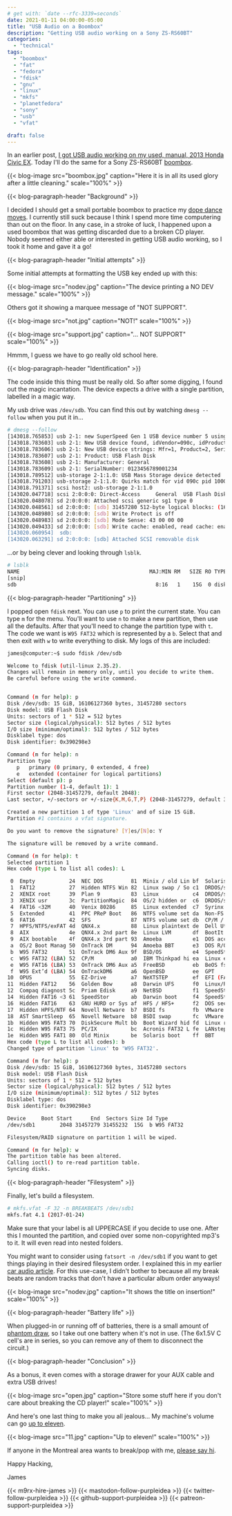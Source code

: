```yaml
---
# get with: `date --rfc-3339=seconds`
date: 2021-01-11 04:00:00-05:00
title: "USB Audio on a Boombox"
description: "Getting USB audio working on a Sony ZS-RS60BT"
categories:
  - "technical"
tags:
  - "boombox"
  - "fat"
  - "fedora"
  - "fdisk"
  - "gnu"
  - "linux"
  - "mkfs"
  - "planetfedora"
  - "sony"
  - "usb"
  - "vfat"

draft: false
---
```


In an earlier post, [I got USB audio working on my used, manual, 2013 Honda Civic EX](/blog/2020/08/11/usb-car-audio-in-a-civic/).
Today I'll do the same for a Sony ZS-RS60BT [boombox](https://en.wikipedia.org/wiki/Boombox).

{{< blog-image src="boombox.jpg" caption="Here it is in all its used glory after a little cleaning." scale="100%" >}}

{{< blog-paragraph-header "Background" >}}

I decided I should get a small portable boombox to practice my [dope dance moves](https://en.wikipedia.org/wiki/Popping).
I currently still suck because I think I spend more time computering than out on
the floor. In any case, in a stroke of luck, I happened upon a used boombox that
was getting discarded due to a broken CD player. Nobody seemed either able or
interested in getting USB audio working, so I took it home and gave it a go!

{{< blog-paragraph-header "Initial attempts" >}}

Some initial attempts at formatting the USB key ended up with this:

{{< blog-image src="nodev.jpg" caption="The device printing a NO DEV message." scale="100%" >}}

Others got it showing a marquee message of "NOT SUPPORT".

{{< blog-image src="not.jpg" caption="NOT!" scale="100%" >}}

{{< blog-image src="support.jpg" caption="... NOT SUPPORT" scale="100%" >}}

Hmmm, I guess we have to go really old school here.

{{< blog-paragraph-header "Identification" >}}

The code inside this thing must be really old. So after some digging, I found
out the magic incantation. The device expects a drive with a single partition,
labelled in a magic way.

My usb drive was `/dev/sdb`. You can find this out by watching `dmesg --follow`
when you put it in...

```bash
# dmesg --follow
[143018.765853] usb 2-1: new SuperSpeed Gen 1 USB device number 5 using xhci_hcd
[143018.783603] usb 2-1: New USB device found, idVendor=090c, idProduct=1000, bcdDevice=11.00
[143018.783606] usb 2-1: New USB device strings: Mfr=1, Product=2, SerialNumber=3
[143018.783607] usb 2-1: Product: USB Flash Disk
[143018.783608] usb 2-1: Manufacturer: General
[143018.783609] usb 2-1: SerialNumber: 0123456789001234
[143018.789512] usb-storage 2-1:1.0: USB Mass Storage device detected
[143018.791203] usb-storage 2-1:1.0: Quirks match for vid 090c pid 1000: 400
[143018.791371] scsi host2: usb-storage 2-1:1.0
[143020.047718] scsi 2:0:0:0: Direct-Access     General  USB Flash Disk   1100 PQ: 0 ANSI: 6
[143020.048078] sd 2:0:0:0: Attached scsi generic sg1 type 0
[143020.048561] sd 2:0:0:0: [sdb] 31457280 512-byte logical blocks: (16.1 GB/15.0 GiB)
[143020.048980] sd 2:0:0:0: [sdb] Write Protect is off
[143020.048983] sd 2:0:0:0: [sdb] Mode Sense: 43 00 00 00
[143020.049433] sd 2:0:0:0: [sdb] Write cache: enabled, read cache: enabled, doesn't support DPO or FUA
[143020.060954]  sdb:
[143020.063291] sd 2:0:0:0: [sdb] Attached SCSI removable disk
```

...or by being clever and looking through `lsblk`.

```bash
# lsblk
NAME                                          MAJ:MIN RM   SIZE RO TYPE  MOUNTPOINT
[snip]
sdb                                             8:16   1    15G  0 disk  
```

{{< blog-paragraph-header "Partitioning" >}}

I popped open `fdisk` next. You can use `p` to print the current state. You can
type `m` for the menu. You'll want to use `n` to make a new partition, then use
all the defaults. After that you'll need to change the partition type with `t`.
The code we want is `W95 FAT32` which is represented by a `b`. Select that and
then exit with `w` to write everything to disk. My logs of this are included:

```bash
james@computer:~$ sudo fdisk /dev/sdb

Welcome to fdisk (util-linux 2.35.2).
Changes will remain in memory only, until you decide to write them.
Be careful before using the write command.


Command (m for help): p
Disk /dev/sdb: 15 GiB, 16106127360 bytes, 31457280 sectors
Disk model: USB Flash Disk  
Units: sectors of 1 * 512 = 512 bytes
Sector size (logical/physical): 512 bytes / 512 bytes
I/O size (minimum/optimal): 512 bytes / 512 bytes
Disklabel type: dos
Disk identifier: 0x390298e3

Command (m for help): n
Partition type
   p   primary (0 primary, 0 extended, 4 free)
   e   extended (container for logical partitions)
Select (default p): p
Partition number (1-4, default 1): 1
First sector (2048-31457279, default 2048): 
Last sector, +/-sectors or +/-size{K,M,G,T,P} (2048-31457279, default 31457279): 

Created a new partition 1 of type 'Linux' and of size 15 GiB.
Partition #1 contains a vfat signature.

Do you want to remove the signature? [Y]es/[N]o: Y

The signature will be removed by a write command.

Command (m for help): t
Selected partition 1
Hex code (type L to list all codes): L

 0  Empty           24  NEC DOS         81  Minix / old Lin bf  Solaris        
 1  FAT12           27  Hidden NTFS Win 82  Linux swap / So c1  DRDOS/sec (FAT-
 2  XENIX root      39  Plan 9          83  Linux           c4  DRDOS/sec (FAT-
 3  XENIX usr       3c  PartitionMagic  84  OS/2 hidden or  c6  DRDOS/sec (FAT-
 4  FAT16 <32M      40  Venix 80286     85  Linux extended  c7  Syrinx         
 5  Extended        41  PPC PReP Boot   86  NTFS volume set da  Non-FS data    
 6  FAT16           42  SFS             87  NTFS volume set db  CP/M / CTOS / .
 7  HPFS/NTFS/exFAT 4d  QNX4.x          88  Linux plaintext de  Dell Utility   
 8  AIX             4e  QNX4.x 2nd part 8e  Linux LVM       df  BootIt         
 9  AIX bootable    4f  QNX4.x 3rd part 93  Amoeba          e1  DOS access     
 a  OS/2 Boot Manag 50  OnTrack DM      94  Amoeba BBT      e3  DOS R/O        
 b  W95 FAT32       51  OnTrack DM6 Aux 9f  BSD/OS          e4  SpeedStor      
 c  W95 FAT32 (LBA) 52  CP/M            a0  IBM Thinkpad hi ea  Linux extended 
 e  W95 FAT16 (LBA) 53  OnTrack DM6 Aux a5  FreeBSD         eb  BeOS fs        
 f  W95 Ext’d (LBA) 54  OnTrackDM6      a6  OpenBSD         ee  GPT            
10  OPUS            55  EZ-Drive        a7  NeXTSTEP        ef  EFI (FAT-12/16/
11  Hidden FAT12    56  Golden Bow      a8  Darwin UFS      f0  Linux/PA-RISC b
12  Compaq diagnost 5c  Priam Edisk     a9  NetBSD          f1  SpeedStor      
14  Hidden FAT16 <3 61  SpeedStor       ab  Darwin boot     f4  SpeedStor      
16  Hidden FAT16    63  GNU HURD or Sys af  HFS / HFS+      f2  DOS secondary  
17  Hidden HPFS/NTF 64  Novell Netware  b7  BSDI fs         fb  VMware VMFS    
18  AST SmartSleep  65  Novell Netware  b8  BSDI swap       fc  VMware VMKCORE 
1b  Hidden W95 FAT3 70  DiskSecure Mult bb  Boot Wizard hid fd  Linux raid auto
1c  Hidden W95 FAT3 75  PC/IX           bc  Acronis FAT32 L fe  LANstep        
1e  Hidden W95 FAT1 80  Old Minix       be  Solaris boot    ff  BBT            
Hex code (type L to list all codes): b
Changed type of partition 'Linux' to 'W95 FAT32'.

Command (m for help): p
Disk /dev/sdb: 15 GiB, 16106127360 bytes, 31457280 sectors
Disk model: USB Flash Disk  
Units: sectors of 1 * 512 = 512 bytes
Sector size (logical/physical): 512 bytes / 512 bytes
I/O size (minimum/optimal): 512 bytes / 512 bytes
Disklabel type: dos
Disk identifier: 0x390298e3

Device     Boot Start      End  Sectors Size Id Type
/dev/sdb1        2048 31457279 31455232  15G  b W95 FAT32

Filesystem/RAID signature on partition 1 will be wiped.

Command (m for help): w
The partition table has been altered.
Calling ioctl() to re-read partition table.
Syncing disks.

```

{{< blog-paragraph-header "Filesystem" >}}

Finally, let's build a filesystem.

```bash
# mkfs.vfat -F 32 -n BREAKBEATS /dev/sdb1
mkfs.fat 4.1 (2017-01-24)
```

Make sure that your label is all UPPERCASE if you decide to use one. After this
I mounted the partition, and copied over some non-copyrighted mp3's to it. It
will even read into nested folders.

You might want to consider using `fatsort -n /dev/sdb1` if you want to get
things playing in their desired filesystem order. I explained this in my earlier
[car audio article](/blog/2020/08/11/usb-car-audio-in-a-civic/). For this
use-case, I didn't bother to because all my break beats are random tracks that
don't have a particular album order anyways!

{{< blog-image src="nodev.jpg" caption="It shows the title on insertion!" scale="100%" >}}

{{< blog-paragraph-header "Battery life" >}}

When plugged-in or running off of batteries, there is a small amount of
[phantom draw](https://en.wikipedia.org/wiki/Standby_power), so I take out one
battery when it's not in use. (The 6x1.5V C cell's are in series, so you can
remove any of them to disconnect the circuit.)

{{< blog-paragraph-header "Conclusion" >}}

As a bonus, it even comes with a storage drawer for your AUX cable and extra USB
drives!

{{< blog-image src="open.jpg" caption="Store some stuff here if you don't care about breaking the CD player!" scale="100%" >}}

And here's one last thing to make you all jealous... My machine's volume can go
[up to eleven](https://en.wikipedia.org/wiki/Up_to_eleven).

{{< blog-image src="11.jpg" caption="Up to eleven!" scale="100%" >}}

If anyone in the Montreal area wants to break/pop with me, [please say hi](/contact/).

Happy Hacking,

James

{{< m9rx-hire-james >}}
{{< mastodon-follow-purpleidea >}}
{{< twitter-follow-purpleidea >}}
{{< github-support-purpleidea >}}
{{< patreon-support-purpleidea >}}
